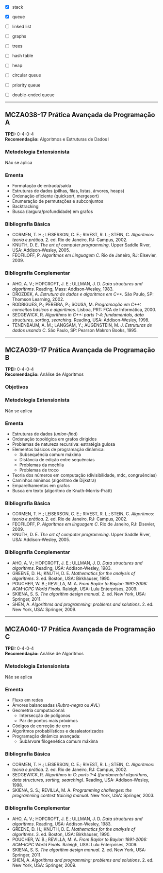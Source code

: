 - [x] stack
- [x] queue
- [ ] linked list
- [ ] graphs
- [ ] trees
- [ ] hash table
- [ ] heap


- [ ] circular queue
- [ ] priority queue
- [ ] double-ended queue
---

## MCZA038-17 Prática Avançada de Programação A  

**TPEI:** 0-4-0-4  
**Recomendação:** Algoritmos e Estruturas de Dados I  


### Metodologia Extensionista  
Não se aplica  

### Ementa  
- Formatação de entrada/saída  
- Estruturas de dados (pilhas, filas, listas, árvores, heaps)  
- Ordenação eficiente (quicksort, mergesort)  
- Enumeração de permutações e subconjuntos  
- Backtracking  
- Busca (largura/profundidade) em grafos  

### Bibliografia Básica  
- CORMEN, T. H.; LEISERSON, C. E.; RIVEST, R. L.; STEIN, C. *Algoritmos: teoria e prática*. 2. ed. Rio de Janeiro, RJ: Campus, 2002.  
- KNUTH, D. E. *The art of computer programming*. Upper Saddle River, USA: Addison-Wesley, 2005.  
- FEOFILOFF, P. *Algoritmos em Linguagem C*. Rio de Janeiro, RJ: Elsevier, 2009.  

### Bibliografia Complementar  
- AHO, A. V.; HOPCROFT, J. E.; ULLMAN, J. D. *Data structures and algorithms*. Reading, Mass: Addison-Wesley, 1983.  
- DROZDEK, A. *Estrutura de dados e algoritmos em C++*. São Paulo, SP: Thomson Learning, 2002.  
- RODRIGUES, P.; PEREIRA, P.; SOUSA, M. *Programação em C++: conceitos básicos e algoritmos*. Lisboa, PRT: FCA de Informática, 2000.  
- SEDGEWICK, R. *Algorithms in C++: parts 1-4: fundamentals, data structures, sorting, searching*. Reading, USA: Addison-Wesley, 1998.  
- TENENBAUM, A. M.; LANGSAM, Y.; AUGENSTEIN, M. J. *Estruturas de dados usando C*. São Paulo, SP: Pearson Makron Books, 1995.  

---

## MCZA039-17 Prática Avançada de Programação B  

**TPEI:** 0-4-0-4  
**Recomendação:** Análise de Algoritmos  

### Objetivos  

### Metodologia Extensionista  
Não se aplica  

### Ementa  
- Estruturas de dados (*union-find*)  
- Ordenação topológica em grafos dirigidos  
- Problemas de natureza recursiva: estratégia gulosa  
- Elementos básicos de programação dinâmica:  
  - Subsequência comum máxima  
  - Distância de edição entre sequências  
  - Problemas da mochila  
  - Problemas de troco  
- Teoria dos números em computação (divisibilidade, mdc, congruências)  
- Caminhos mínimos (algoritmo de Dijkstra)  
- Emparelhamentos em grafos  
- Busca em texto (algoritmo de Knuth-Morris-Pratt)  

### Bibliografia Básica  
- CORMEN, T. H.; LEISERSON, C. E.; RIVEST, R. L.; STEIN, C. *Algoritmos: teoria e prática*. 2. ed. Rio de Janeiro, RJ: Campus, 2002.  
- FEOFILOFF, P. *Algoritmos em linguagem C*. Rio de Janeiro, RJ: Elsevier, 2009.  
- KNUTH, D. E. *The art of computer programming*. Upper Saddle River, USA: Addison-Wesley, 2005.  

### Bibliografia Complementar  
- AHO, A. V.; HOPCROFT, J. E.; ULLMAN, J. D. *Data structures and algorithms*. Reading, USA: Addison-Wesley, 1983.  
- GREENE, D. H.; KNUTH, D. E. *Mathematics for the analysis of algorithms*. 3. ed. Boston, USA: Birkhäuser, 1990.  
- POUCHER, W. B.; REVILLA, M. A. *From Baylor to Baylor: 1991-2006: ACM-ICPC World Finals*. Raleigh, USA: Lulu Enterprises, 2009.  
- SKIENA, S. S. *The algorithm design manual*. 2. ed. New York, USA: Springer, 2011.  
- SHEN, A. *Algorithms and programming: problems and solutions*. 2. ed. New York, USA: Springer, 2009.  

---

## MCZA040-17 Prática Avançada de Programação C  

**TPEI:** 0-4-0-4  
**Recomendação:** Análise de Algoritmos

### Metodologia Extensionista  
Não se aplica  

### Ementa  
- Fluxo em redes  
- Árvores balanceadas (*Rubro-negra* ou *AVL*)  
- Geometria computacional:  
  - Intersecção de polígonos  
  - Par de pontos mais próximos  
- Códigos de correção de erro  
- Algoritmos probabilísticos e desaleatorizados  
- Programação dinâmica avançada:  
  - Subárvore filogenética comum máxima  

### Bibliografia Básica  
- CORMEN, T. H.; LEISERSON, C. E.; RIVEST, R. L.; STEIN, C. *Algoritmos: teoria e prática*. 2. ed. Rio de Janeiro, RJ: Campus, 2002.  
- SEDGEWICK, R. *Algorithms in C: parts 1-4 (fundamental algorithms, data structures, sorting, searching)*. Reading, USA: Addison-Wesley, 1998.  
- SKIENA, S. S.; REVILLA, M. A. *Programming challenges: the programming contest training manual*. New York, USA: Springer, 2003.  

### Bibliografia Complementar  
- AHO, A. V.; HOPCROFT, J. E.; ULLMAN, J. D. *Data structures and algorithms*. Reading, USA: Addison-Wesley, 1983.  
- GREENE, D. H.; KNUTH, D. E. *Mathematics for the analysis of algorithms*. 3. ed. Boston, USA: Birkhäuser, 1990.  
- POUCHER, W. B.; REVILLA, M. A. *From Baylor to Baylor: 1991-2006: ACM-ICPC World Finals*. Raleigh, USA: Lulu Enterprises, 2009.  
- SKIENA, S. S. *The algorithm design manual*. 2. ed. New York, USA: Springer, 2011.  
- SHEN, A. *Algorithms and programming: problems and solutions*. 2. ed. New York, USA: Springer, 2009.  
